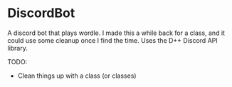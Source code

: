 # DiscordBot
A discord bot that plays wordle. I made this a while back for a class, and it could use some cleanup once I find the time. Uses the D++ Discord API library.

TODO:
- Clean things up with a class (or classes)
